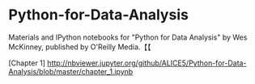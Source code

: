# Python-for-Data-Analysis
Materials and IPython notebooks for "Python for Data Analysis" by Wes McKinney, published by O'Reilly Media.【【

[Chapter 1]  http://nbviewer.jupyter.org/github/ALICE5/Python-for-Data-Analysis/blob/master/chapter_1.ipynb
